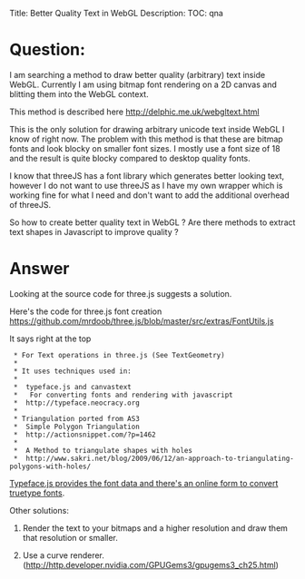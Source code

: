 Title: Better Quality Text in WebGL
Description:
TOC: qna

# Question:

I am searching a method to draw better quality (arbitrary) text inside WebGL. Currently I am using bitmap font rendering on a 2D canvas and blitting them into the WebGL context.

This method is described here http://delphic.me.uk/webgltext.html

This is the only solution for drawing arbitrary unicode text inside WebGL I know of right now. The problem with this method is that these are bitmap fonts and look blocky on smaller font sizes. I mostly use a font size of 18 and the result is quite blocky compared to desktop quality fonts.

I know that threeJS has a font library which generates better looking text, however I do not want to use threeJS as I have my own wrapper which is working fine for what I need and don't want to add the additional overhead of threeJS.

So how to create better quality text in WebGL ? Are there methods to extract text shapes in Javascript to improve quality ?

# Answer

Looking at the source code for three.js suggests a solution.

Here's the code for three.js font creation
https://github.com/mrdoob/three.js/blob/master/src/extras/FontUtils.js

It says right at the top

     * For Text operations in three.js (See TextGeometry)
     *
     * It uses techniques used in:
     *
     *  typeface.js and canvastext
     *   For converting fonts and rendering with javascript
     *  http://typeface.neocracy.org
     *
     * Triangulation ported from AS3
     *  Simple Polygon Triangulation
     *  http://actionsnippet.com/?p=1462
     *
     *  A Method to triangulate shapes with holes
     *  http://www.sakri.net/blog/2009/06/12/an-approach-to-triangulating-polygons-with-holes/


[Typeface.js provides the font data and there's an online form to convert truetype fonts](http://typeface.neocracy.org/fonts.html).

Other solutions:

1.  Render the text to your bitmaps and a higher resolution and draw them that resolution or smaller.

2.  Use a curve renderer. (http://http.developer.nvidia.com/GPUGems3/gpugems3_ch25.html)

